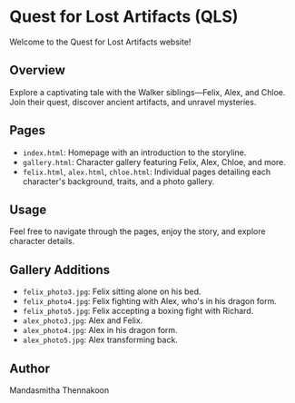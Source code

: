 # Quest for Lost Artifacts (QLS)

Welcome to the Quest for Lost Artifacts website! 

## Overview
Explore a captivating tale with the Walker siblings—Felix, Alex, and Chloe. Join their quest, discover ancient artifacts, and unravel mysteries.

## Pages
- `index.html`: Homepage with an introduction to the storyline.
- `gallery.html`: Character gallery featuring Felix, Alex, Chloe, and more.
- `felix.html`, `alex.html`, `chloe.html`: Individual pages detailing each character's background, traits, and a photo gallery.

## Usage
Feel free to navigate through the pages, enjoy the story, and explore character details.

## Gallery Additions
- `felix_photo3.jpg`: Felix sitting alone on his bed.
- `felix_photo4.jpg`: Felix fighting with Alex, who's in his dragon form.
- `felix_photo5.jpg`: Felix accepting a boxing fight with Richard.
- `alex_photo3.jpg`: Alex and Felix.
- `alex_photo4.jpg`: Alex in his dragon form.
- `alex_photo5.jpg`: Alex transforming back.

## Author
Mandasmitha Thennakoon

